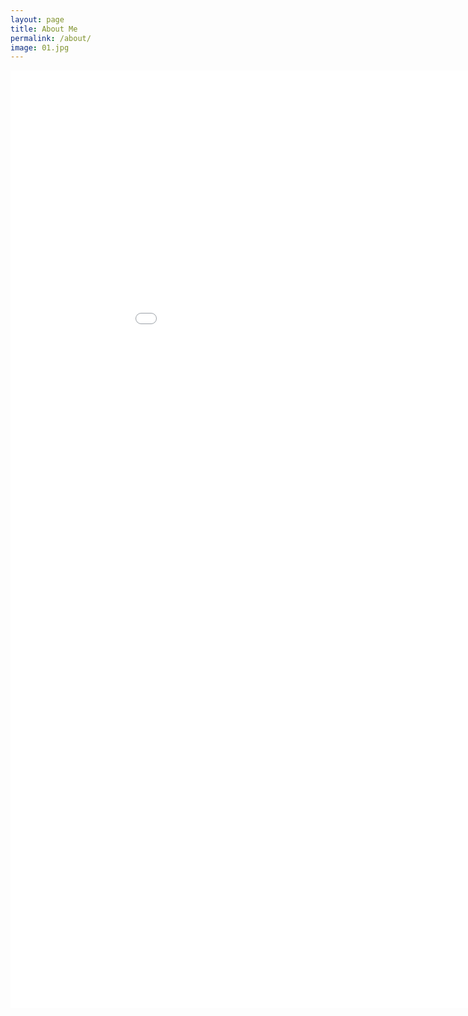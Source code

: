 ```yaml
---
layout: page
title: About Me
permalink: /about/
image: 01.jpg
---
```



<iframe src="/images/Jpresume.pdf" width=1000px height=1500px scrolling="no" frameborder="0">
<!-- <iframe src="/index.pdf" width="100%" height="100%"> -->
